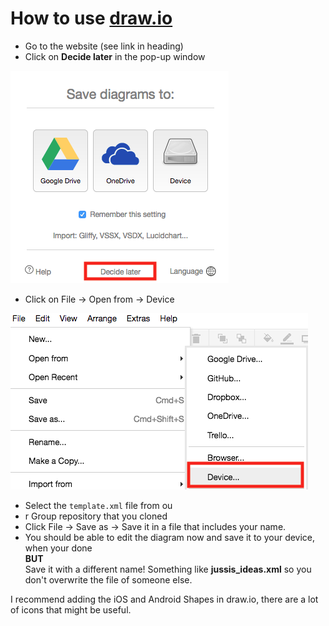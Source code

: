 How to use [draw.io](www.draw.io)
======================================

* Go to the website (see link in heading)  
* Click on **Decide later** in the pop-up window  

![Pop-UP](misc/draw_io_pop_up.png)  
* Click on File -> Open from -> Device  

![Open](misc/draw_io_open.png)  
* Select the `template.xml` file from ou
* r Group repository that you cloned  
* Click File -> Save as -> Save it in a file that includes your name.  
* You should be able to edit the diagram now and save it to your device, when your done  
**BUT**  
Save it with a different name! Something like **jussis_ideas.xml** so you don't overwrite the file of someone else.  

I recommend adding the iOS and Android Shapes in draw.io, there are a lot of icons that might be useful.  

